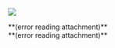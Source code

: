 ![](Evernote%20Snapshot%2020150811%20213850.jpg)


<p style="text-align:center;margin:0">
</p>
 **(error reading attachment)**

<p style="text-align:center;margin:0">
</p>
 **(error reading attachment)**

<p style="text-align:center;margin:0">
</p>